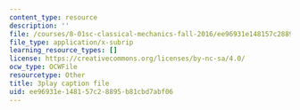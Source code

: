 ```yaml
---
content_type: resource
description: ''
file: /courses/8-01sc-classical-mechanics-fall-2016/ee96931e148157c28895b81cbd7abf06_2oK7Eb0YZ9U.vtt
file_type: application/x-subrip
learning_resource_types: []
license: https://creativecommons.org/licenses/by-nc-sa/4.0/
ocw_type: OCWFile
resourcetype: Other
title: 3play caption file
uid: ee96931e-1481-57c2-8895-b81cbd7abf06
---
```

